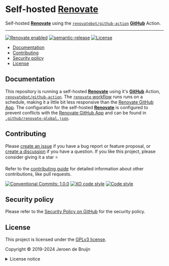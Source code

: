 # Self-hosted [**Renovate**][renovate] <!-- omit in toc -->

Self-hosted [**Renovate**][renovate] using the [`renovatebot/github-action`][renovate-action] [**GitHub**][github] Action.

---

[![Renovate enabled](https://img.shields.io/badge/Renovate-enabled-brightgreen.svg?logo=renovatebot&logoColor&style=flat-square)](https://renovatebot.com)
[![semantic-release](https://img.shields.io/badge/%20%20%F0%9F%93%A6%F0%9F%9A%80-semantic--release-e10079.svg?style=flat-square)](https://github.com/semantic-release/semantic-release)
[![License](https://img.shields.io/github/license/vidavidorra/renovate.svg?style=flat-square)](LICENSE.md)

- [Documentation](#documentation)
- [Contributing](#contributing)
- [Security policy](#security-policy)
- [License](#license)

## Documentation

This repository is running a self-hosted [**Renovate**][renovate] using it's [**GitHub**][github] Action, [`renovatebot/github-action`][renovate-action]. The [`renovate` workflow](.github/workflows/renovate.yml) runs runs on a schedule, making it a little bit less responsive than the [Renovate GitHub App][renovate-app]. The configuration for the self-hosted [**Renovate**][renovate] is configured to prevent conflicts with the [Renovate GitHub App][renovate-app] and can be found in [`.github/renovate-global.json`](.github/renovate-global.json).

## Contributing

Please [create an issue](https://github.com/vidavidorra/renovate/issues/new/choose) if you have a bug report or feature proposal, or [create a discussion](https://github.com/vidavidorra/renovate/discussions) if you have a question. If you like this project, please consider giving it a star ⭐

Refer to the [contributing guide](https://github.com/vidavidorra/.github/blob/main/CONTRIBUTING.md) for detailed information about other contributions, like pull requests.

[![Conventional Commits: 1.0.0](https://img.shields.io/badge/Conventional%20Commits-1.0.0-yellow?style=flat-square)](https://conventionalcommits.org)
[![XO code style](https://shields.io/badge/code_style-5ed9c7?logo=xo&labelColor=gray&style=flat-square)](https://github.com/xojs/xo)
[![Code style](https://img.shields.io/badge/code_style-Prettier-ff69b4?logo=prettier&style=flat-square)](https://github.com/prettier/prettier)

## Security policy

Please refer to the [Security Policy on GitHub](https://github.com/vidavidorra/renovate/security/) for the security policy.

## License

This project is licensed under the [GPLv3 license](https://www.gnu.org/licenses/gpl.html).

Copyright © 2019-2024 Jeroen de Bruijn

<details><summary>License notice</summary>
<p>

This program is free software: you can redistribute it and/or modify
it under the terms of the GNU General Public License as published by
the Free Software Foundation, either version 3 of the License, or
(at your option) any later version.

This program is distributed in the hope that it will be useful,
but WITHOUT ANY WARRANTY; without even the implied warranty of
MERCHANTABILITY or FITNESS FOR A PARTICULAR PURPOSE. See the
GNU General Public License for more details.

You should have received a copy of the GNU General Public License
along with this program. If not, see <http://www.gnu.org/licenses/>.

The full text of the license is available in the [LICENSE](LICENSE.md) file in this repository and [online](https://www.gnu.org/licenses/gpl.html).

</details>

<!-- References -->

[github]: https://github.com/
[renovate]: https://www.mend.io/renovate/
[renovate-action]: https://github.com/renovatebot/github-action
[renovate-app]: https://github.com/marketplace/renovate

